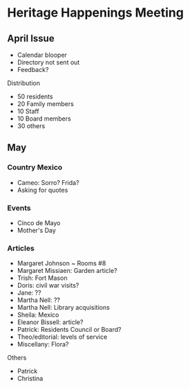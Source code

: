 # Heritage Happenings Meeting


## April Issue

* Calendar blooper
* Directory not sent out
* Feedback?

Distribution

* 50 residents
* 20 Family members
* 10 Staff
* 10 Board members
* 30 others

## May

### Country Mexico

* Cameo: Sorro? Frida?
* Asking for quotes

### Events

* Cinco de Mayo
* Mother's Day

### Articles

* Margaret Johnson ~ Rooms #8
* Margaret Missiaen: Garden article?
* Trish: Fort Mason
* Doris: civil war visits?
* Jane:  ??
* Martha Nell: ??
* Martha Nell: Library acquisitions
* Sheila: Mexico
* Eleanor Bissell: article?
* Patrick: Residents Council or Board?
* Theo/editorial: levels of service
* Miscellany: Flora?

Others

* Patrick
* Christina


